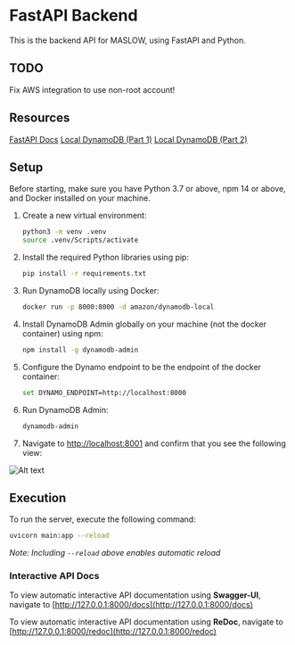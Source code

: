 # FastAPI Backend

This is the backend API for MASLOW, using FastAPI and Python.

## TODO

Fix AWS integration to use non-root account!

## Resources

[FastAPI Docs](https://fastapi.tiangolo.com/)
[Local DynamoDB (Part 1)](https://medium.com/nerd-for-tech/introduction-to-fastapi-and-local-dynamodb-595c990ed0f8)
[Local DynamoDB (Part 2)](https://medium.com/nerd-for-tech/python-fastapi-with-aws-dynamodb-931073a87a52)

## Setup

Before starting, make sure you have Python 3.7 or above, npm 14 or above, and Docker installed on your machine.

1. Create a new virtual environment:

    ```bash
    python3 -m venv .venv
    source .venv/Scripts/activate
    ```

2. Install the required Python libraries using pip:

    ```bash
    pip install -r requirements.txt
    ```

3. Run DynamoDB locally using Docker:

    ```bash
    docker run -p 8000:8000 -d amazon/dynamodb-local
    ```

4. Install DynamoDB Admin globally on your machine (not the docker container) using npm:

    ```bash
    npm install -g dynamodb-admin
    ```

5. Configure the Dynamo endpoint to be the endpoint of the docker container:

    ```bash
    set DYNAMO_ENDPOINT=http://localhost:8000
    ```

6. Run DynamoDB Admin:

    ```bash
    dynamodb-admin
    ```

7. Navigate to [http://localhost:8001](http://localhost:8001) and confirm that you see the following view:

![Alt text](https://miro.medium.com/v2/resize:fit:720/format:webp/1*SOrhdTo_wpK4Yuj6XuGrFQ.png "DynamoDB Admin View")

## Execution

To run the server, execute the following command:

```bash
uvicorn main:app --reload
```

*Note: Including `--reload` above enables automatic reload*

### Interactive API Docs

To view automatic interactive API documentation using **Swagger-UI**, navigate to [http://127.0.0.1:8000/docs](http://127.0.0.1:8000/docs)

To view automatic interactive API documentation using **ReDoc**, navigate to [http://127.0.0.1:8000/redoc](http://127.0.0.1:8000/redoc)
